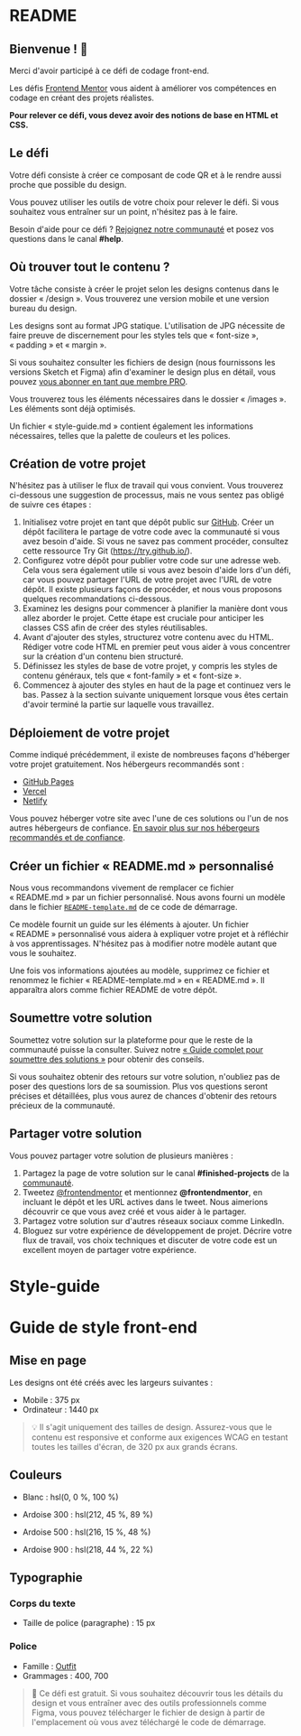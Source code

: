 
# README
## Bienvenue ! 👋

Merci d'avoir participé à ce défi de codage front-end.

Les défis [Frontend Mentor](https://www.frontendmentor.io) vous aident à améliorer vos compétences en codage en créant des projets réalistes.

**Pour relever ce défi, vous devez avoir des notions de base en HTML et CSS.**

## Le défi

Votre défi consiste à créer ce composant de code QR et à le rendre aussi proche que possible du design.

Vous pouvez utiliser les outils de votre choix pour relever le défi. Si vous souhaitez vous entraîner sur un point, n'hésitez pas à le faire.

Besoin d'aide pour ce défi ? [Rejoignez notre communauté](https://www.frontendmentor.io/community) et posez vos questions dans le canal **#help**.

## Où trouver tout le contenu ?

Votre tâche consiste à créer le projet selon les designs contenus dans le dossier « /design ». Vous trouverez une version mobile et une version bureau du design.

Les designs sont au format JPG statique. L'utilisation de JPG nécessite de faire preuve de discernement pour les styles tels que « font-size », « padding » et « margin ».

Si vous souhaitez consulter les fichiers de design (nous fournissons les versions Sketch et Figma) afin d'examiner le design plus en détail, vous pouvez [vous abonner en tant que membre PRO](https://www.frontendmentor.io/pro).

Vous trouverez tous les éléments nécessaires dans le dossier « /images ». Les éléments sont déjà optimisés.

Un fichier « style-guide.md » contient également les informations nécessaires, telles que la palette de couleurs et les polices.

## Création de votre projet

N'hésitez pas à utiliser le flux de travail qui vous convient. Vous trouverez ci-dessous une suggestion de processus, mais ne vous sentez pas obligé de suivre ces étapes :

1. Initialisez votre projet en tant que dépôt public sur [GitHub](https://github.com/). Créer un dépôt facilitera le partage de votre code avec la communauté si vous avez besoin d'aide. Si vous ne savez pas comment procéder, consultez cette ressource Try Git (https://try.github.io/).
2. Configurez votre dépôt pour publier votre code sur une adresse web. Cela vous sera également utile si vous avez besoin d'aide lors d'un défi, car vous pouvez partager l'URL de votre projet avec l'URL de votre dépôt. Il existe plusieurs façons de procéder, et nous vous proposons quelques recommandations ci-dessous.
3. Examinez les designs pour commencer à planifier la manière dont vous allez aborder le projet. Cette étape est cruciale pour anticiper les classes CSS afin de créer des styles réutilisables.
4. Avant d'ajouter des styles, structurez votre contenu avec du HTML. Rédiger votre code HTML en premier peut vous aider à vous concentrer sur la création d'un contenu bien structuré.
5. Définissez les styles de base de votre projet, y compris les styles de contenu généraux, tels que « font-family » et « font-size ».
6. Commencez à ajouter des styles en haut de la page et continuez vers le bas. Passez à la section suivante uniquement lorsque vous êtes certain d'avoir terminé la partie sur laquelle vous travaillez.

## Déploiement de votre projet

Comme indiqué précédemment, il existe de nombreuses façons d'héberger votre projet gratuitement. Nos hébergeurs recommandés sont :

- [GitHub Pages](https://pages.github.com/)
- [Vercel](https://vercel.com/)
- [Netlify](https://www.netlify.com/)

Vous pouvez héberger votre site avec l'une de ces solutions ou l'un de nos autres hébergeurs de confiance. [En savoir plus sur nos hébergeurs recommandés et de confiance](https://medium.com/frontend-mentor/frontend-mentor-trusted-hosting-providers-bf000dfebe).

## Créer un fichier « README.md » personnalisé

Nous vous recommandons vivement de remplacer ce fichier « README.md » par un fichier personnalisé. Nous avons fourni un modèle dans le fichier [`README-template.md`](./README-template.md) de ce code de démarrage.

Ce modèle fournit un guide sur les éléments à ajouter. Un fichier « README » personnalisé vous aidera à expliquer votre projet et à réfléchir à vos apprentissages. N'hésitez pas à modifier notre modèle autant que vous le souhaitez.

Une fois vos informations ajoutées au modèle, supprimez ce fichier et renommez le fichier « README-template.md » en « README.md ». Il apparaîtra alors comme fichier README de votre dépôt.

## Soumettre votre solution

Soumettez votre solution sur la plateforme pour que le reste de la communauté puisse la consulter. Suivez notre [« Guide complet pour soumettre des solutions »](https://medium.com/frontend-mentor/a-complete-guide-to-submitting-solutions-on-frontend-mentor-ac6384162248) pour obtenir des conseils.

Si vous souhaitez obtenir des retours sur votre solution, n'oubliez pas de poser des questions lors de sa soumission. Plus vos questions seront précises et détaillées, plus vous aurez de chances d'obtenir des retours précieux de la communauté.

## Partager votre solution

Vous pouvez partager votre solution de plusieurs manières :

1. Partagez la page de votre solution sur le canal **#finished-projects** de la [communauté](https://www.frontendmentor.io/community).
2. Tweetez [@frontendmentor](https://twitter.com/frontendmentor) et mentionnez **@frontendmentor**, en incluant le dépôt et les URL actives dans le tweet. Nous aimerions découvrir ce que vous avez créé et vous aider à le partager.
3. Partagez votre solution sur d'autres réseaux sociaux comme LinkedIn.
4. Bloguez sur votre expérience de développement de projet. Décrire votre flux de travail, vos choix techniques et discuter de votre code est un excellent moyen de partager votre expérience.



# Style-guide

# Guide de style front-end

## Mise en page

Les designs ont été créés avec les largeurs suivantes :

- Mobile : 375 px
- Ordinateur : 1440 px

> 💡 Il s'agit uniquement des tailles de design. Assurez-vous que le contenu est responsive et conforme aux exigences WCAG en testant toutes les tailles d'écran, de 320 px aux grands écrans.

## Couleurs

- Blanc : hsl(0, 0 %, 100 %)

- Ardoise 300 : hsl(212, 45 %, 89 %)
- Ardoise 500 : hsl(216, 15 %, 48 %)
- Ardoise 900 : hsl(218, 44 %, 22 %)

## Typographie

### Corps du texte

- Taille de police (paragraphe) : 15 px

### Police

- Famille : [Outfit](https://fonts.google.com/specimen/Outfit)
- Grammages : 400, 700

> 💎 Ce défi est gratuit. Si vous souhaitez découvrir tous les détails du design et vous entraîner avec des outils professionnels comme Figma, vous pouvez télécharger le fichier de design à partir de l'emplacement où vous avez téléchargé le code de démarrage.